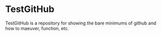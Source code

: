 TestGitHub
==========

TestGitHub is a repository for showing the bare minimums of github and how to maeuver, function, etc.
